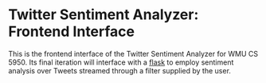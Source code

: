 # Twitter Sentiment Analyzer: Frontend Interface

This is the frontend interface of the Twitter Sentiment Analyzer for WMU CS 5950. Its final iteration will interface with a [flask](https://flask.palletsprojects.com/en/1.1.x/) to employ sentiment analysis over Tweets streamed through a filter supplied by the user.
